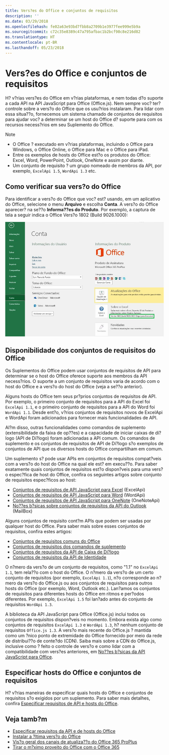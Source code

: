 ```yaml
---
title: Vers?es do Office e conjuntos de requisitos
description: ''
ms.date: 03/29/2018
ms.openlocfilehash: fe02a63e93bd7fbb8a2709b1e3977fee999e5b9a
ms.sourcegitcommit: c72c35e8389c47a795afbac1b2bcf98c8e216d82
ms.translationtype: HT
ms.contentlocale: pt-BR
ms.lasthandoff: 05/23/2018
---
```

# <a name="office-versions-and-requirement-sets"></a>Vers?es do Office e conjuntos de requisitos

H? v?rias vers?es do Office em v?rias plataformas, e nem todas d?o suporte a cada API na API JavaScript para Office (Office.js). Nem sempre voc? ter? controle sobre a vers?o do Office que os usu?rios instalaram.  Para lidar com essa situa??o, fornecemos um sistema chamado de conjuntos de requisitos para ajudar voc? a determinar se um host do Office d? suporte para com os recursos necess?rios em seu Suplemento do Office. 

> [!NOTE]
> - O Office ? executado em v?rias plataformas, incluindo o Office para Windows, o Office Online, o Office para Mac e o Office para iPad.  
> - Entre os exemplos de hosts do Office est?o os produtos do Office: Excel, Word, PowerPoint, Outlook, OneNote e assim por diante.  
> - Um conjunto de requisito ? um grupo nomeado de membros da API, por exemplo, `ExcelApi 1.5`, `WordApi 1.3` etc.  


## <a name="how-to-check-your-office-version"></a>Como verificar sua vers?o do Office

Para identificar a vers?o do Office que voc? est? usando, em um aplicativo do Office, selecione o menu **Arquivo** e escolha **Conta**. A vers?o do Office aparecer? na se??o **Informa??es do Produto**. Por exemplo, a captura de tela a seguir indica o Office Vers?o 1802 (Build 9026.1000):

![Verificar sua vers?o do Office](../images/office-version-number-ui.jpg)


## <a name="office-requirement-sets-availability"></a>Disponibilidade dos conjuntos de requisitos do Office

Os Suplementos do Office podem usar conjuntos de requisitos de API para determinar se o host do Office oferece suporte aos membros da API necess?rios. O suporte a um conjunto de requisitos varia de acordo com o host do Office e a vers?o do host do Office (veja a se??o anterior).

Alguns hosts do Office tem seus pr?prios conjuntos de requisitos de API. Por exemplo, o primeiro conjunto de requisitos para a API do Excel foi `ExcelApi 1.1`, e o primeiro conjunto de requisitos para a API do Word foi `WordApi 1.1`. Desde ent?o, v?rios conjuntos de requisitos novos de ExcelApi e WordApi foram adicionados para fornecer mais funcionalidades de API.

Al?m disso, outras funcionalidades como comandos de suplemento (extensibilidade da faixa de op??es) e a capacidade de iniciar caixas de di?logo (API de Di?logo) foram adicionadas a API comum. Os comandos de suplemento e os conjuntos de requisitos de API de Di?logo s?o exemplos de conjuntos de API que os diversos hosts do Office compartilham em comum.

Um suplemento s? pode usar APIs em conjuntos de requisitos compat?veis com a vers?o do host do Office na qual ele est? em execu??o. Para saber exatamente quais conjuntos de requisitos est?o dispon?veis para uma vers?o espec?fica de host do Office, confira os seguintes artigos sobre conjunto de requisitos espec?ficos ao host:

- [Conjuntos de requisitos de API JavaScript para Excel](https://dev.office.com/reference/add-ins/requirement-sets/excel-api-requirement-sets?product=excel) (ExcelApi)
- [Conjuntos de requisitos de API JavaScript para Word](https://dev.office.com/reference/add-ins/requirement-sets/word-api-requirement-sets) (WordApi)
- [Conjuntos de requisitos de API JavaScript para OneNote](https://dev.office.com/reference/add-ins/requirement-sets/onenote-api-requirement-sets) (OneNoteApi)
- [No??es b?sicas sobre conjuntos de requisitos da API do Outlook](https://dev.office.com/reference/add-ins/outlook/tutorial-api-requirement-sets) (MailBox)

Alguns conjuntos de requisito cont?m APIs que podem ser usadas por qualquer host do Office. Para saber mais sobre esses conjuntos de requisitos, confira estes artigos:

- [Conjuntos de requisitos comuns do Office](https://dev.office.com/reference/add-ins/requirement-sets/office-add-in-requirement-sets)
- [Conjuntos de requisitos dos comandos de suplemento](https://dev.office.com/reference/add-ins/requirement-sets/add-in-commands-requirement-sets?product=excel)
- [Conjuntos de requisitos da API de Caixa de Di?logo](https://dev.office.com/reference/add-ins/requirement-sets/dialog-api-requirement-sets?product=excel)
- [Conjuntos de requisitos da API de Identidade](https://dev.office.com/reference/add-ins/requirement-sets/identity-api-requirement-sets?product=excel)

O n?mero da vers?o de um conjunto de requisitos, como "1.1" no `ExcelApi 1.1`, tem rela??o com o host do Office. O n?mero da vers?o de um certo conjunto de requisitos (por exemplo, `ExcelApi 1.1`), n?o corresponde ao n?mero da vers?o do Office.js ou aos conjuntos de requisitos para outros hosts do Office (por exemplo, Word, Outlook etc.).  Lan?amos os conjuntos de requisitos para diferentes hosts do Office em ritmos e per?odos diferentes. Por exemplo, `ExcelApi 1.5` foi lan?ado antes do conjunto de requisitos `WordApi 1.3`.

A biblioteca da API JavaScript para Office (Office.js) inclui todos os conjuntos de requisitos dispon?veis no momento. Embora exista algo como conjuntos de requisitos `ExcelApi 1.3` e `WordApi 1.3`, h? nenhum conjunto de requisitos `Office.js 1.3`. A vers?o mais recente do Office.js ? mantida como um ?nico ponto de extremidade do Office fornecido por meio da rede de distribui??o de conte?do (CDN). Saiba mais sobre a CDN do Office.js, inclusive como ? feito o controle de vers?o e como lidar com a compatibilidade com vers?es anteriores, em [No??es b?sicas da API JavaScript para Office](https://docs.microsoft.com/en-us/office/dev/add-ins/develop/understanding-the-javascript-api-for-office).

## <a name="specify-office-hosts-and-requirement-sets"></a>Especificar hosts do Office e conjuntos de requisitos

H? v?rias maneiras de especificar quais hosts do Office e conjuntos de requisitos s?o exigidos por um suplemento.  Para saber mais detalhes, confira [Especificar requisitos de API e hosts do Office](https://docs.microsoft.com/en-us/office/dev/add-ins/develop/specify-office-hosts-and-api-requirements).


## <a name="see-also"></a>Veja tamb?m

- [Especificar requisitos da API e de hosts do Office](https://docs.microsoft.com/en-us/office/dev/add-ins/develop/specify-office-hosts-and-api-requirements)
- [Instalar a ?ltima vers?o do Office](https://docs.microsoft.com/en-us/office/dev/add-ins/develop/install-latest-office-version)
- [Vis?o geral dos canais de atualiza??o do Office 365 ProPlus](https://docs.microsoft.com/en-us/deployoffice/overview-of-update-channels-for-office-365-proplus)
- [Tirar o m?ximo proveito do Office com o Office 365](https://products.office.com/en-us/compare-all-microsoft-office-products?tab=2)

